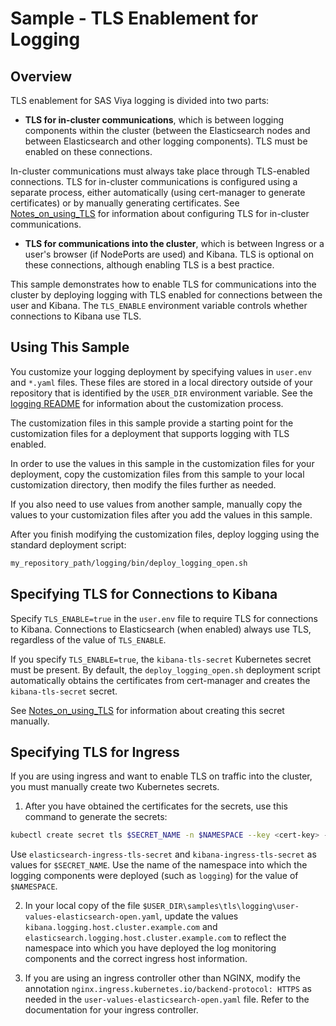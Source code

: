 # Sample - TLS Enablement for Logging

## Overview

TLS enablement for SAS Viya logging is divided into two parts:

- **TLS for in-cluster communications**, which is between logging components within
the cluster (between the Elasticsearch nodes and between Elasticsearch and other logging components). TLS must be enabled on these connections.

In-cluster communications must always take place through TLS-enabled connections. TLS for in-cluster communications is configured using a separate process, 
either automatically (using cert-manager to generate certificates) 
or by manually generating certificates. See [Notes_on_using_TLS](../../../logging/Notes_on_using_TLS.md) for information about configuring TLS for 
in-cluster communications. 

- **TLS for communications into the cluster**, which is between Ingress or a 
user's browser (if NodePorts are used) and Kibana. TLS is optional on these connections, although enabling TLS is a best practice.

This sample demonstrates how to enable TLS for communications into the 
cluster by deploying logging with TLS enabled for connections between the 
user and Kibana. The `TLS_ENABLE` environment variable controls whether 
connections to Kibana use TLS.

## Using This Sample

You customize your logging deployment by specifying values in `user.env` and `*.yaml` files. These files are stored in a local directory outside of your repository that is identified by the `USER_DIR` environment variable. See the 
[logging README](../../../logging/README.md#log_custom) for information about the customization process.

The customization files in this sample provide a starting point for the customization files for a deployment that supports logging with TLS enabled. 

In order to use the values in this sample in the customization files for your deployment, copy the customization files from this sample to your local customization directory, then modify the files further as needed.

If you also need to use values from another sample, manually copy the values to your customization files after you add the values in this sample. 

After you finish modifying the customization files, deploy logging using the standard deployment script:

```bash
my_repository_path/logging/bin/deploy_logging_open.sh
```
## Specifying TLS for Connections to Kibana

Specify `TLS_ENABLE=true` in the `user.env` file to require TLS for connections to Kibana. Connections to Elasticsearch (when enabled) always use TLS, regardless of the value of `TLS_ENABLE`.

If you specify `TLS_ENABLE=true`, the `kibana-tls-secret` Kubernetes secret 
must be present. By default, the `deploy_logging_open.sh` deployment script automatically obtains the certificates from cert-manager and creates 
the `kibana-tls-secret` secret.

See [Notes_on_using_TLS](../../../logging/Notes_on_using_TLS.md) for 
information about creating this secret manually. 

## Specifying TLS for Ingress

If you are using ingress and want to enable TLS on traffic into the cluster, 
you must manually create two Kubernetes secrets.

1. After you have obtained the certificates for the secrets, use this command to generate the secrets:

```bash
kubectl create secret tls $SECRET_NAME -n $NAMESPACE --key <cert-key> --cert <cert-file>
```

Use `elasticsearch-ingress-tls-secret` and `kibana-ingress-tls-secret` as values for `$SECRET_NAME`. Use the name of the namespace into which the logging components 
were deployed (such as `logging`) for the value of `$NAMESPACE`.

2. In your local copy of the file 
`$USER_DIR\samples\tls\logging\user-values-elasticsearch-open.yaml`, update the 
values `kibana.logging.host.cluster.example.com` and `elasticsearch.logging.host.cluster.example.com` to reflect the namespace into which you have deployed the 
log monitoring components and the correct ingress host information.

3. If you are using an ingress controller other than NGINX, modify the annotation 
`nginx.ingress.kubernetes.io/backend-protocol: HTTPS` as needed in the `user-values-elasticsearch-open.yaml` file. Refer to the documentation for your ingress controller. 


